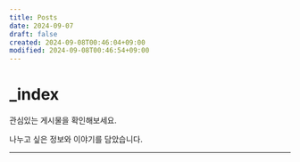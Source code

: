 ```yaml
---
title: Posts
date: 2024-09-07
draft: false
created: 2024-09-08T00:46:04+09:00
modified: 2024-09-08T00:46:54+09:00
---
```

# _index

관심있는 게시물을 확인해보세요.

나누고 싶은 정보와 이야기를 담았습니다.

---

